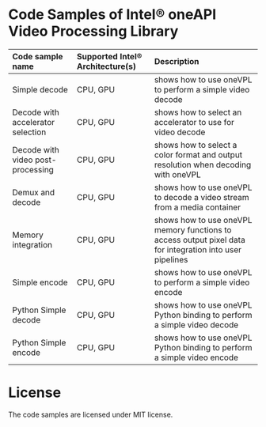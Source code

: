 # Code Samples of Intel® oneAPI Video Processing Library

| Code sample name                    | Supported Intel® Architecture(s) | Description
|:---                                 |:---                               |:---
| Simple decode                       | CPU, GPU | shows how to use oneVPL to perform a simple video decode
| Decode with accelerator selection   | CPU, GPU | shows how to select an accelerator to use for video decode
| Decode with video post-processing   | CPU, GPU | shows how to select a color format and output resolution when decoding with oneVPL
| Demux and decode                    | CPU, GPU | shows how to use oneVPL to decode a video stream from a media container
| Memory integration                  | CPU, GPU | shows how to use oneVPL memory functions to access output pixel data for integration into user pipelines
| Simple encode                       | CPU, GPU | shows how to use oneVPL to perform a simple video encode
| Python Simple decode                | CPU, GPU | shows how to use oneVPL Python binding to perform a simple video decode
| Python Simple encode                | CPU, GPU | shows how to use oneVPL Python binding to perform a simple video encode

# License
The code samples are licensed under MIT license.
